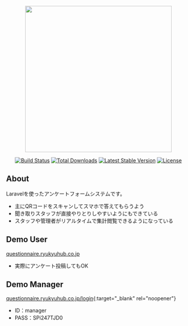 <p align="center"><a href="https://laravel.com" target="_blank"><img src="https://raw.githubusercontent.com/laravel/art/master/logo-lockup/5%20SVG/2%20CMYK/1%20Full%20Color/laravel-logolockup-cmyk-red.svg" width="400"></a></p>

<p align="center">
<a href="https://travis-ci.org/laravel/framework"><img src="https://travis-ci.org/laravel/framework.svg" alt="Build Status"></a>
<a href="https://packagist.org/packages/laravel/framework"><img src="https://img.shields.io/packagist/dt/laravel/framework" alt="Total Downloads"></a>
<a href="https://packagist.org/packages/laravel/framework"><img src="https://img.shields.io/packagist/v/laravel/framework" alt="Latest Stable Version"></a>
<a href="https://packagist.org/packages/laravel/framework"><img src="https://img.shields.io/packagist/l/laravel/framework" alt="License"></a>
</p>

## About

Laravelを使ったアンケートフォームシステムです。

- 主にQRコードをスキャンしてスマホで答えてもらうよう
- 聞き取りスタッフが直接やりとりしやすいようにもできている
- スタッフや管理者がリアルタイムで集計閲覧できるようになっている

## Demo User
<a href="https://questionnaire.ryukyuhub.co.jp" target="_blank" rel="noopener">questionnaire.ryukyuhub.co.jp</a>
- 実際にアンケート投稿してもOK

## Demo Manager

[questionnaire.ryukyuhub.co.jp/login](https://questionnaire.ryukyuhub.co.jp/login){:target="\_blank" rel="noopener"}

- ID：manager
- PASS：SPi247TJD0